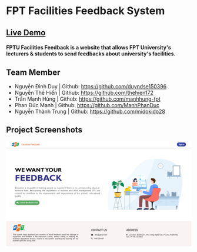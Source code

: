 # FPT Facilities Feedback System

## [Live Demo](https://facilies-feedback.tech)
#### FPTU Facilities Feedback is a website that allows FPT University's lecturers & students to send feedbacks about university's facilities.

## Team Member
- Nguyễn Đình Duy | Github: https://github.com/duyndse150396
- Nguyễn Thế Hiển | Github: https://github.com/thehien172
- Trần Mạnh Hùng | Github: https://github.com/manhhung-fpt
- Phan Đức Mạnh | Github: https://github.com/ManhPhanDuc
- Nguyễn Thành Trung | Github: https://github.com/midokido28

## Project Screenshots

![Landing Page](screenshots/landing.png)

